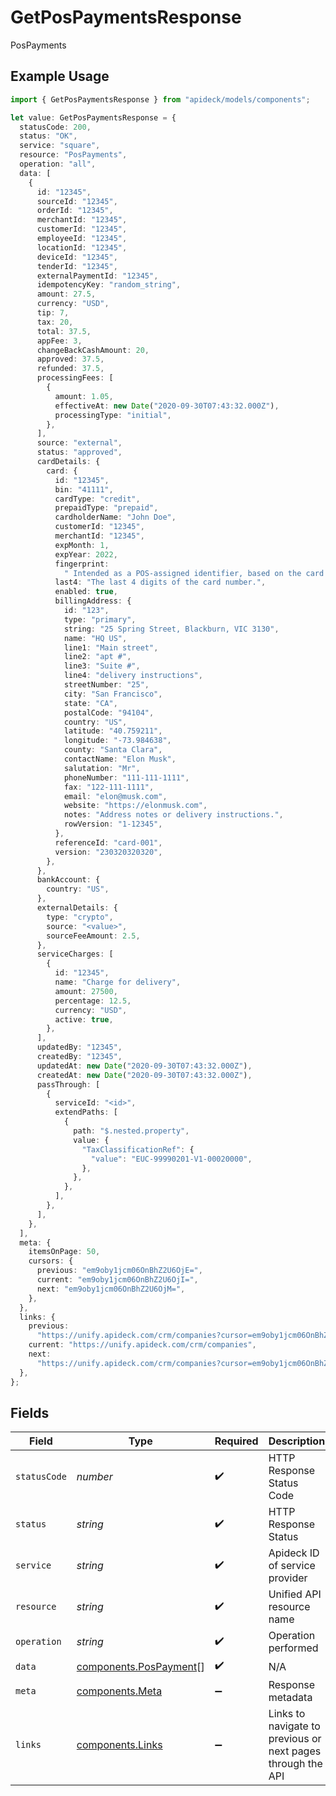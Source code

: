# GetPosPaymentsResponse

PosPayments

## Example Usage

```typescript
import { GetPosPaymentsResponse } from "apideck/models/components";

let value: GetPosPaymentsResponse = {
  statusCode: 200,
  status: "OK",
  service: "square",
  resource: "PosPayments",
  operation: "all",
  data: [
    {
      id: "12345",
      sourceId: "12345",
      orderId: "12345",
      merchantId: "12345",
      customerId: "12345",
      employeeId: "12345",
      locationId: "12345",
      deviceId: "12345",
      tenderId: "12345",
      externalPaymentId: "12345",
      idempotencyKey: "random_string",
      amount: 27.5,
      currency: "USD",
      tip: 7,
      tax: 20,
      total: 37.5,
      appFee: 3,
      changeBackCashAmount: 20,
      approved: 37.5,
      refunded: 37.5,
      processingFees: [
        {
          amount: 1.05,
          effectiveAt: new Date("2020-09-30T07:43:32.000Z"),
          processingType: "initial",
        },
      ],
      source: "external",
      status: "approved",
      cardDetails: {
        card: {
          id: "12345",
          bin: "41111",
          cardType: "credit",
          prepaidType: "prepaid",
          cardholderName: "John Doe",
          customerId: "12345",
          merchantId: "12345",
          expMonth: 1,
          expYear: 2022,
          fingerprint:
            " Intended as a POS-assigned identifier, based on the card number, to identify the card across multiple locations within a single application.",
          last4: "The last 4 digits of the card number.",
          enabled: true,
          billingAddress: {
            id: "123",
            type: "primary",
            string: "25 Spring Street, Blackburn, VIC 3130",
            name: "HQ US",
            line1: "Main street",
            line2: "apt #",
            line3: "Suite #",
            line4: "delivery instructions",
            streetNumber: "25",
            city: "San Francisco",
            state: "CA",
            postalCode: "94104",
            country: "US",
            latitude: "40.759211",
            longitude: "-73.984638",
            county: "Santa Clara",
            contactName: "Elon Musk",
            salutation: "Mr",
            phoneNumber: "111-111-1111",
            fax: "122-111-1111",
            email: "elon@musk.com",
            website: "https://elonmusk.com",
            notes: "Address notes or delivery instructions.",
            rowVersion: "1-12345",
          },
          referenceId: "card-001",
          version: "230320320320",
        },
      },
      bankAccount: {
        country: "US",
      },
      externalDetails: {
        type: "crypto",
        source: "<value>",
        sourceFeeAmount: 2.5,
      },
      serviceCharges: [
        {
          id: "12345",
          name: "Charge for delivery",
          amount: 27500,
          percentage: 12.5,
          currency: "USD",
          active: true,
        },
      ],
      updatedBy: "12345",
      createdBy: "12345",
      updatedAt: new Date("2020-09-30T07:43:32.000Z"),
      createdAt: new Date("2020-09-30T07:43:32.000Z"),
      passThrough: [
        {
          serviceId: "<id>",
          extendPaths: [
            {
              path: "$.nested.property",
              value: {
                "TaxClassificationRef": {
                  "value": "EUC-99990201-V1-00020000",
                },
              },
            },
          ],
        },
      ],
    },
  ],
  meta: {
    itemsOnPage: 50,
    cursors: {
      previous: "em9oby1jcm06OnBhZ2U6OjE=",
      current: "em9oby1jcm06OnBhZ2U6OjI=",
      next: "em9oby1jcm06OnBhZ2U6OjM=",
    },
  },
  links: {
    previous:
      "https://unify.apideck.com/crm/companies?cursor=em9oby1jcm06OnBhZ2U6OjE%3D",
    current: "https://unify.apideck.com/crm/companies",
    next:
      "https://unify.apideck.com/crm/companies?cursor=em9oby1jcm06OnBhZ2U6OjM",
  },
};
```

## Fields

| Field                                                            | Type                                                             | Required                                                         | Description                                                      | Example                                                          |
| ---------------------------------------------------------------- | ---------------------------------------------------------------- | ---------------------------------------------------------------- | ---------------------------------------------------------------- | ---------------------------------------------------------------- |
| `statusCode`                                                     | *number*                                                         | :heavy_check_mark:                                               | HTTP Response Status Code                                        | 200                                                              |
| `status`                                                         | *string*                                                         | :heavy_check_mark:                                               | HTTP Response Status                                             | OK                                                               |
| `service`                                                        | *string*                                                         | :heavy_check_mark:                                               | Apideck ID of service provider                                   | square                                                           |
| `resource`                                                       | *string*                                                         | :heavy_check_mark:                                               | Unified API resource name                                        | PosPayments                                                      |
| `operation`                                                      | *string*                                                         | :heavy_check_mark:                                               | Operation performed                                              | all                                                              |
| `data`                                                           | [components.PosPayment](../../models/components/pospayment.md)[] | :heavy_check_mark:                                               | N/A                                                              |                                                                  |
| `meta`                                                           | [components.Meta](../../models/components/meta.md)               | :heavy_minus_sign:                                               | Response metadata                                                |                                                                  |
| `links`                                                          | [components.Links](../../models/components/links.md)             | :heavy_minus_sign:                                               | Links to navigate to previous or next pages through the API      |                                                                  |